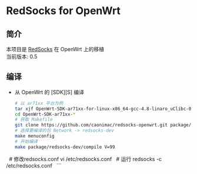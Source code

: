 RedSocks for OpenWrt
===

简介
---

 本项目是 [RedSocks][1] 在 OpenWrt 上的移植  
 当前版本: 0.5
  

编译
---

 - 从 OpenWrt 的 [SDK][S] 编译  

   ```bash
   # 以 ar71xx 平台为例
   tar xjf OpenWrt-SDK-ar71xx-for-linux-x86_64-gcc-4.8-linaro_uClibc-0.9.33.2.tar.bz2
   cd OpenWrt-SDK-ar71xx-*
   # 获取 Makefile
   git clone https://github.com/caonimac/redsocks-openwrt.git package/redsocks-dev
   # 选择要编译的包 Network -> redsocks-dev
   make menuconfig
   # 开始编译
   make package/redsocks-dev/compile V=99
   # 修改redsocks.conf
   vi /etc/redsocks.conf
   # 运行
   redsocks -c /etc/redsocks.conf
   ```


  [1]: https://github.com/darkk/redsocks
  [2]: https://github.com/tominescu/redsocks-openwrt/releases
